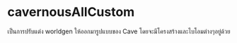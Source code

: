 # cavernousAllCustom
เป็นการปรับแต่ง worldgen ให้ออกมารูปแบบของ Cave โดยจะมีโครงสร้างและไบโอมต่างๆอยู่ด้วย
